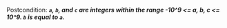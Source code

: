 Postcondition: ***`a`, `b`, and `c` are integers within the range -10^9 <= a, b, c <= 10^9. `b` is equal to `a`.***